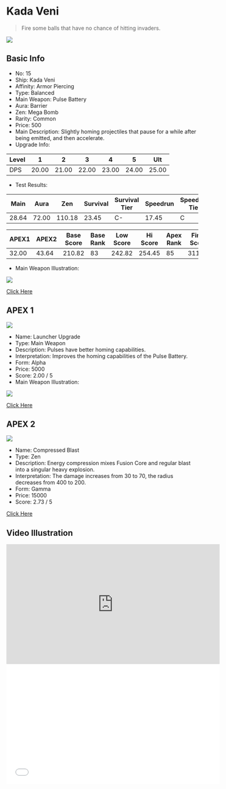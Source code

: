 # Kada Veni

> Fire some balls that have no chance of hitting invaders.

<img src="/ships/ship_15.png" style={{zoom:1}}/>

## Basic Info

- No: 15
- Ship: Kada Veni
- Affinity: Armor Piercing
- Type: Balanced
- Main Weapon: Pulse Battery
- Aura: Barrier
- Zen: Mega Bomb
- Rarity: Common
- Price: 500
- Main Description: Slightly homing projectiles that pause for a while after being emitted, and then accelerate.
- Upgrade Info: 

| Level | 1 | 2 | 3 | 4 | 5 | Ult |
|--|--|--|--|--|--|--|
| DPS | 20.00 | 21.00 | 22.00 | 23.00 | 24.00 | 25.00 |

- Test Results: 

| Main | Aura | Zen | Survival | Survival Tier | Speedrun | Speedrun Tier | Fun | Fun Tier |
|--|--|--|--|--|--|--|--|--|
| 28.64 | 72.00 | 110.18 | 23.45 | C- | 17.45 | C | 15.82 | D |

| APEX1 | APEX2 | Base Score | Base Rank | Low Score | Hi Score | Apex Rank | Final Score | FinalRank |
|--|--|--|--|--|--|--|--|--|
| 32.00 | 43.64 | 210.82 | 83 | 242.82 | 254.45 | 85 | 311.18 | 91 |

- Main Weapon Illustration:

<img src="/illustration/main_15.gif" style={{zoom:1}}/>

[Click Here](https://gamefaqs.gamespot.com/iphone/193681-phoenix-ii/faqs/76704/ship-details-part-2#kada-veni)

## APEX 1

<img src="/ships/ship_15_apex_1.png" style={{zoom:1}}/>

- Name: Launcher Upgrade
- Type: Main Weapon
- Description: Pulses have better homing capabilities.
- Interpretation: Improves the homing capabilities of the Pulse Battery.
- Form: Alpha
- Price: 5000
- Score: 2.00 / 5
- Main Weapon Illustration:

<img src="/illustration/main_15_alpha.gif" style={{zoom:1}}/>

[Click Here](https://gamefaqs.gamespot.com/iphone/193681-phoenix-ii/faqs/76704/ship-details-part-2#alpha-main-weapon-launcher-upgrade-c5000)

## APEX 2

<img src="/ships/ship_15_apex_2.png" style={{zoom:1}}/>

- Name: Compressed Blast
- Type: Zen
- Description: Energy compression mixes Fusion Core and regular blast into a singular heavy explosion.
- Interpretation: The damage increases from 30 to 70, the radius decreases from 400 to 200.
- Form: Gamma
- Price: 15000
- Score: 2.73 / 5

[Click Here](https://gamefaqs.gamespot.com/iphone/193681-phoenix-ii/faqs/76704/ship-details-part-2#gamma-mb-compressed-blast-c15000)

## Video Illustration

<iframe width="560" height="315" src="https://www.youtube.com/embed/zDM41Y3TCP0?si=OKysykCVtFPkRWOi" title="YouTube video player" frameborder="0" allow="accelerometer; autoplay; clipboard-write; encrypted-media; gyroscope; picture-in-picture; web-share" referrerpolicy="strict-origin-when-cross-origin" allowfullscreen></iframe>

<br/>

<iframe width="560" height="315" src="//player.bilibili.com/player.html?aid=627323659&bvid=BV1pt4y1v7Nd&cid=240921019&p=1&autoplay=false" scrolling="no" border="0" frameborder="no" allow="accelerometer; autoplay; clipboard-write; encrypted-media; gyroscope; picture-in-picture; web-share" framespacing="0" allowfullscreen="true"> </iframe>
